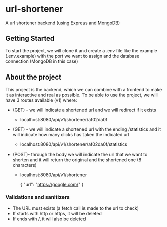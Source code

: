 # url-shortener
A url shortener backend (using Express and MongoDB)

## Getting Started
To start the project, we will clone it and create a .env file like the example (.env.example) with the port we want to assign and the database connection (MongoDB in this case)

## About the project
This project is the backend, which we can combine with a frontend to make it as interactive and real as possible. To be able to use the project, we will have 3 routes available (v1) where: 
* (GET) - we will indicate a shortened url and we will redirect if it exists
  
    - localhost:8080/api/v1/shortener/af02da0f

* (GET) - we will indicate a shortened url with the ending /statistics and it will indicate how many clicks has taken the indicated url

    - localhost:8080/api/v1/shortener/af02da0f/statistics

* (POST)- through the body we will indicate the url that we want to shorten and it will return the original and the shortened one (8 characters)

    - localhost:8080/api/v1/shortener

      {
        "url": "https://google.com/"
      }

### Validations and sanitizers

* The URL must exists (a fetch call is made to the url to check)
* If starts with http or https, it will be deleted  
* If ends with /, it will also be deleted